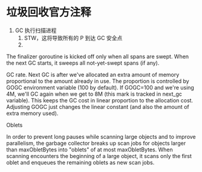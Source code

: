 # 垃圾回收官方注释

1. GC 执行扫描进程
    1. STW，这将导致所有的 P 到达 GC 安全点
    2. 


 The finalizer goroutine is kicked off only when all spans are swept.
 When the next GC starts, it sweeps all not-yet-swept spans (if any).

 GC rate.
 Next GC is after we've allocated an extra amount of memory proportional to
 the amount already in use. The proportion is controlled by GOGC environment variable
 (100 by default). If GOGC=100 and we're using 4M, we'll GC again when we get to 8M
 (this mark is tracked in next_gc variable). This keeps the GC cost in linear
 proportion to the allocation cost. Adjusting GOGC just changes the linear constant
 (and also the amount of extra memory used).

 Oblets

 In order to prevent long pauses while scanning large objects and to
 improve parallelism, the garbage collector breaks up scan jobs for
 objects larger than maxObletBytes into "oblets" of at most
 maxObletBytes. When scanning encounters the beginning of a large
 object, it scans only the first oblet and enqueues the remaining
 oblets as new scan jobs.